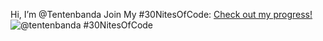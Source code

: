Hi, I’m @Tentenbanda
Join My #30NitesOfCode:
  [Check out my progress!](https://www.codedex.io/@tentenbanda/30-nites-of-code)  
  ![@tentenbanda #30NitesOfCode](https://www.codedex.io/api/petStatus?user=tentenbanda)
